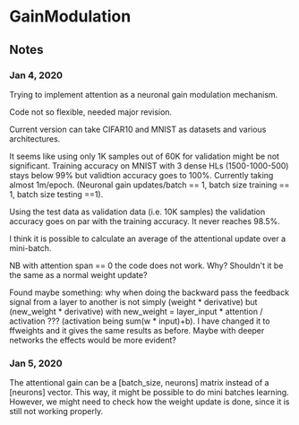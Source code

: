 # GainModulation

## Notes

### Jan 4, 2020

Trying to implement attention as a neuronal gain modulation mechanism. 

Code not so flexible, needed major revision. 

Current version can take CIFAR10 and MNIST as datasets and various architectures.

It seems like using only 1K samples out of 60K for validation might be not significant. Training accuracy on MNIST with 3 dense HLs (1500-1000-500) stays below 99% but validtion accuracy goes to 100%. Currently taking almost 1m/epoch. (Neuronal gain updates/batch == 1, batch size training == 1, batch size testing ==1).

Using the test data as validation data (i.e. 10K samples) the validation accuracy goes on par with the training accuracy. It never reaches 98.5%.

I think it is possible to calculate an average of the attentional update over a mini-batch. 

NB with attention span == 0 the code does not work. Why? Shouldn't it be the same as a normal weight update?

Found maybe something: why when doing the backward pass the feedback signal from a layer to another is not simply (weight * derivative) but (new_weight * derivative) with new_weight = layer_input * attention / activation ??? (activation being sum(w * input)+b). I have changed it to ffweights and it gives the same results as before. Maybe with deeper networks the effects would be more evident?


### Jan 5, 2020

The attentional gain can be a [batch_size, neurons] matrix instead of a [neurons] vector. This way, it might be possible to do mini batches learning. However, we might need to check how the weight update is done, since it is still not working properly.
